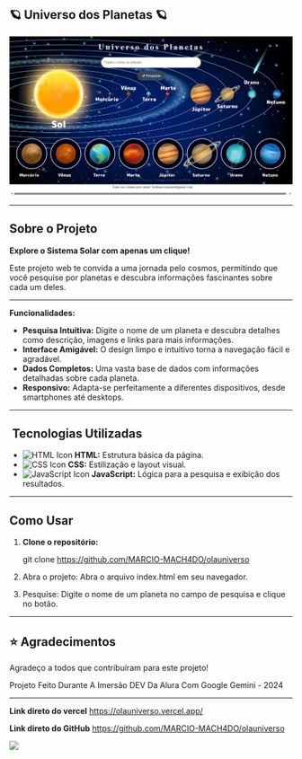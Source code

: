 ## 🪐 Universo dos Planetas 🪐


![tela projeto](img/telaprojeto.png)

---

##  Sobre o Projeto

**Explore o Sistema Solar com apenas um clique!** 

Este projeto web te convida a uma jornada pelo cosmos, permitindo que você pesquise por planetas e descubra informações fascinantes sobre cada um deles. 


---

**Funcionalidades:**
* **Pesquisa Intuitiva:** Digite o nome de um planeta e descubra detalhes como descrição, imagens e links para mais informações.
* **Interface Amigável:** O design limpo e intuitivo torna a navegação fácil e agradável.
* **Dados Completos:** Uma vasta base de dados com informações detalhadas sobre cada planeta.
* **Responsivo:** Adapta-se perfeitamente a diferentes dispositivos, desde smartphones até desktops.

---

## ️ Tecnologias Utilizadas
*  ![HTML Icon](https://img.icons8.com/color/48/000000/html-5.png) **HTML:** Estrutura básica da página.
*  ![CSS Icon](https://img.icons8.com/color/48/000000/css3.png) **CSS:** Estilização e layout visual.
*  ![JavaScript Icon](https://img.icons8.com/color/48/000000/javascript.png) **JavaScript:** Lógica para a pesquisa e exibição dos resultados.

---


## Como Usar

1. **Clone o repositório:** 
   
   git clone https://github.com/MARCIO-MACH4DO/olauniverso

2. Abra o projeto: Abra o arquivo index.html em seu navegador.

3. Pesquise: Digite o nome de um planeta no campo de pesquisa e clique no botão.


---

## ⭐️ Agradecimentos
Agradeço a todos que contribuíram para este projeto!

Projeto Feito Durante A Imersão DEV Da Alura Com Google Gemini - 2024


---

**Link direto do vercel** https://olauniverso.vercel.app/

**Link direto do GitHub** https://github.com/MARCIO-MACH4DO/olauniverso


![](https://media.tenor.com/aGwCdl0YdAMAAAAi/astronauta-moon.gif)
